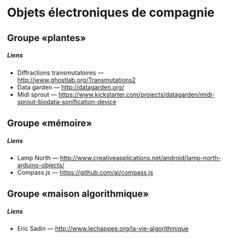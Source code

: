 # Objets électroniques de compagnie

## Groupe «plantes»
##### Liens
* Diffractions transmutatoires — http://www.ghostlab.org/Transmutations2
* Data garden — http://datagarden.org/
* Midi sprout — https://www.kickstarter.com/projects/datagarden/midi-sprout-biodata-sonification-device

## Groupe «mémoire»
##### Liens
* Lamp North — http://www.creativeapplications.net/android/lamp-north-arduino-objects/
* Compass.js — https://github.com/ai/compass.js

## Groupe «maison algorithmique»
##### Liens
* Eric Sadin — http://www.lechappee.org/la-vie-algorithmique
